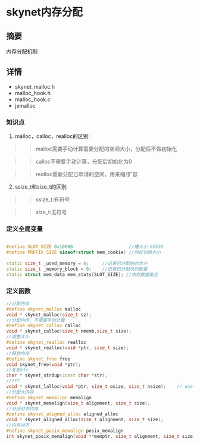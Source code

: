 # skynet内存分配
## 摘要
内存分配机制

## 详情
- skynet_malloc.h
- malloc_hook.h
- malloc_hook.c
- jemalloc

### 知识点
1. malloc，calloc，realloc的区别:
>> malloc需要手动计算需要分配的空间大小，分配后不做初始化

>> calloc不需要手动计算，分配后初始化为0

>> realloc重新分配已申请的空间，用来缩/扩容

2. ssize_t和size_t的区别
>> ssize_t:有符号

>> size_t:无符号

### 定义全局变量
```c++

#define SLOT_SIZE 0x10000                     //槽大小 65536
#define PREFIX_SIZE sizeof(struct mem_cookie) //内存句柄大小
 
static size_t _used_memory = 0; 	//记录已分配块的大小
static size_t _memory_block = 0; 	//记录已分配块的数量
static struct mem_data mem_stats[SLOT_SIZE]; //内存数据集合
```

### 定义函数
```c++
//分配内存
#define skynet_malloc malloc
void * skynet_malloc(size_t sz);
//分配内存，不需要手动计算
#define skynet_calloc calloc
void * skynet_calloc(size_t nmemb,size_t size);
//调整大小
#define skynet_realloc realloc
void * skynet_realloc(void *ptr, size_t size);
//释放内存
#define skynet_free free
void skynet_free(void *ptr);
//复制str
char * skynet_strdup(const char *str);
//???
void * skynet_lalloc(void *ptr, size_t osize, size_t nsize);	// use for lua
//分配大内存
#define skynet_memalign memalign
void * skynet_memalign(size_t alignment, size_t size);
//分派对齐内存
#define skynet_aligned_alloc aligned_alloc
void * skynet_aligned_alloc(size_t alignment, size_t size);
//内存对齐
#define skynet_posix_memalign posix_memalign
int skynet_posix_memalign(void **memptr, size_t alignment, size_t size);
```